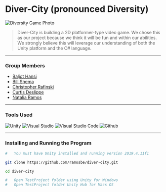 # Diver-City (pronounced Diversity)
![Diversity Game Photo](https://github.com/ramosbe/diver-city/blob/master/img/divercity-game.png)
> Diver-City is building a 2D platformer-type video game. We chose this as our
> project because we think it will be fun and within our abilities. We strongly believe this will
> leverage our understanding of both the Unity platform and the C# language.
---
### Group Members
* [Baljot Hansi](https://github.com/) 
* [Bill Shema](https://github.com/nohack11)
* [Christopher Rafinski](https://github.com/brofinski)
* [Curtis Deslippe](https://github.com/cursit2)
* [Natalia Ramos](https://github.com/ramosbe)

---

### Tools Used 
![Unity](https://github.com/ramosbe/diver-city/blob/master/img/iconfinder_Unity.png "Unity")
![Visual Studio](https://github.com/ramosbe/diver-city/blob/master/img/iconfinder_Visual_Studio.png "Visual Studio")
![Visual Studio Code](https://github.com/ramosbe/diver-city/blob/master/img/iconfinder_Visual_Code.png "Visual Studio Code")
![Github](https://github.com/ramosbe/diver-city/blob/master/img/iconfinder_social_github.png "Github")

---

### Installing and Running the Program

```bash
#   You must have Unity installed and running version 2019.4.11f1

git clone https://github.com/ramosbe/diver-city.git

cd diver-city

#   Open TestProject folder using Unity for Windows
#   Open TestProject folder Unity Hub for Macs OS
```
